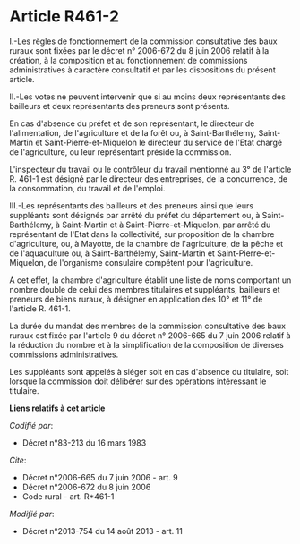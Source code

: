 # Article R461-2

I.-Les règles de fonctionnement de la commission consultative des baux ruraux sont fixées par le décret n° 2006-672 du 8 juin
2006 relatif à la création, à la composition et au fonctionnement de commissions administratives à caractère consultatif et
par les dispositions du présent article. 

II.-Les votes ne peuvent intervenir que si au moins deux représentants des bailleurs et deux représentants des preneurs sont
présents. 

En cas d'absence du préfet et de son représentant, le directeur de l'alimentation, de l'agriculture et de la forêt ou, à
Saint-Barthélemy, Saint-Martin et Saint-Pierre-et-Miquelon le directeur du service de l'Etat chargé de l'agriculture, ou leur
représentant préside la commission. 

L'inspecteur du travail ou le contrôleur du travail mentionné au 3° de l'article R. 461-1 est désigné par le directeur des
entreprises, de la concurrence, de la consommation, du travail et de l'emploi. 

III.-Les représentants des bailleurs et des preneurs ainsi que leurs suppléants sont désignés par arrêté du préfet du
département ou, à Saint-Barthélemy, à Saint-Martin et à Saint-Pierre-et-Miquelon, par arrêté du représentant de l'Etat dans
la collectivité, sur proposition de la chambre d'agriculture, ou, à Mayotte, de la chambre de l'agriculture, de la pêche et
de l'aquaculture ou, à Saint-Barthélemy, Saint-Martin et Saint-Pierre-et-Miquelon, de l'organisme consulaire compétent pour
l'agriculture. 

A cet effet, la chambre d'agriculture établit une liste de noms comportant un nombre double de celui des membres titulaires
et suppléants, bailleurs et preneurs de biens ruraux, à désigner en application des 10° et 11° de l'article R. 461-1. 

La durée du mandat des membres de la commission consultative des baux ruraux est fixée par l'article 9 du décret n° 2006-665
du 7 juin 2006 relatif à la réduction du nombre et à la simplification de la composition de diverses commissions
administratives. 

Les suppléants sont appelés à siéger soit en cas d'absence du titulaire, soit lorsque la commission doit délibérer sur des
opérations intéressant le titulaire.

**Liens relatifs à cet article**

_Codifié par_:

  - Décret n°83-213 du 16 mars 1983

_Cite_:

  - Décret n°2006-665 du 7 juin 2006 - art. 9
  - Décret n°2006-672 du 8 juin 2006
  - Code rural - art. R*461-1

_Modifié par_:

  - Décret n°2013-754 du 14 août 2013 - art. 11
